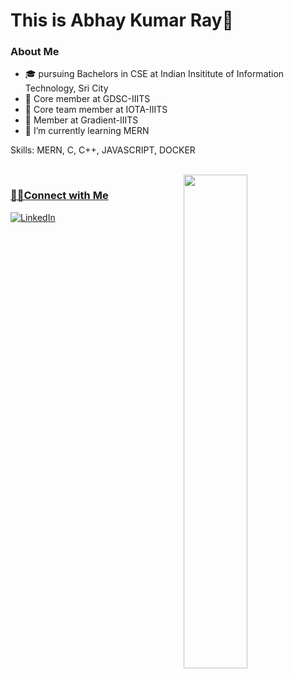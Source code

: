 



<h1> This is Abhay Kumar Ray🧑</h1>

<h3> About Me </h3>  

- 🎓 pursuing Bachelors in CSE at Indian Insititute of Information Technology, Sri City
- 💼 Core member at GDSC-IIITS
- 💼 Core team member at IOTA-IIITS
- 💼 Member at Gradient-IIITS
- 🌱 I’m currently learning MERN

Skills: MERN, C, C++, JAVASCRIPT, DOCKER



 <br/>
 <a href="https://github.com/Priyanshu-rajput-01?tab=repositories">
  <img align="right" src="https://github-readme-stats.vercel.app/api?username=abhay2002-pro&show_icons=true&title_color=ffcccc&icon_color=ffcccc&text_color=ffffff&bg_color=0d111a" width="45%" />
 
<h3>🤝🏻Connect with Me </h3>
<p>
<a rel="noreferrer"href="https://www.linkedin.com/in/abhay-ray-204b44187/" target="_blank" ><img alt="LinkedIn" src="https://img.shields.io/badge/linkedin%20-%230077B5.svg?&style=for-the-badge&logo=linkedin&logoColor=white"/></a>

</p>

<!--

**abhay2002-pro1/abhay2002-pro** is a ✨ _special_ ✨ repository because its `README.md` (this file) appears on your GitHub profile.

Here are some ideas to get you started:

- 🔭 I’m currently working on ...
- 🌱 I’m currently learning ...
- 👯 I’m looking to collaborate on ...
- 🤔 I’m looking for help with ...
- 💬 Ask me about ...
- 📫 How to reach me: ...
- 😄 Pronouns: ...
- ⚡ Fun fact: ...
-->
